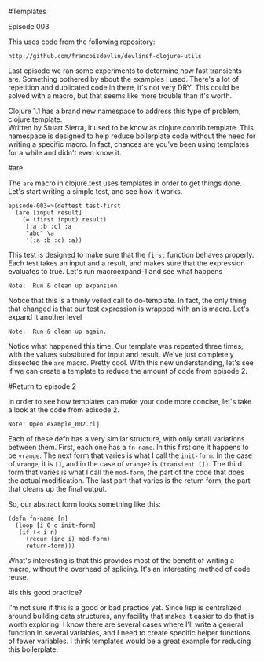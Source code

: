 #Templates

Episode 003

This uses code from the following repository:

	http://github.com/francoisdevlin/devlinsf-clojure-utils

Last episode we ran some experiments to determine how fast transients are.  Something
bothered by about the examples I used.  There's a lot of repetition and duplicated code
in there, it's not very DRY.  This could be solved with a macro, but that seems like more
trouble than it's worth.

Clojure 1.1 has a brand new namespace to address this type of problem, clojure.template.  
Written by Stuart Sierra, it used to be know as clojure.contrib.template.  This namespace
is designed to help reduce boilerplate code without the need for writing a specific 
macro.  In fact, chances are you've been using templates for a while and didn't even know it.

#are

The `are` macro in clojure.test uses templates in order to get things done.  Let's start
writing a simple test, and see how it works.

	episode-003=>(deftest test-first
  	  (are [input result] 
		(= (first input) result)
         [:a :b :c] :a
         "abc" \a
         '(:a :b :c) :a))

This test is designed to make sure that the `first` function behaves properly.  Each
test takes an input and a result, and makes sure that the expression evaluates to true.
Let's run macroexpand-1 and see what happens

	Note:  Run & clean up expansion.
	
Notice that this is a thinly veiled call to do-template.  In fact, the only thing that
changed is that our test expression is wrapped with an is macro.  Let's expand it another
level

	Note:  Run & clean up again.
	
Notice what happened this time.  Our template was repeated three times, with the values
substituted for input and result.  We've just completely dissected the `are` macro.  Pretty
cool.  With this new understanding, let's see if we can create a template to reduce the
amount of code from episode 2. 

#Return to episode 2

In order to see how templates can make your code more concise, let's take a look at
the code from episode 2.

	Note: Open example_002.clj
	
Each of these defn has a very similar structure, with only small variations between them.
First, each one has a `fn-name`.  In this first one it happens to be `vrange`.  The next form
that varies is what I call the `init-form`.  In the case of `vrange`, it is `[]`, and in the case
of `vrange2` is `(transient [])`.  The third form that varies is what I call the `mod-form`, the
part of the code that does the actual modification.  The last part that varies is the return form,
the part that cleans up the final output.

So, our abstract form looks something like this:

	(defn fn-name [n]
      (loop [i 0 c init-form]
       (if (< i n)
         (recur (inc i) mod-form)
         return-form)))

What's interesting is that this provides most of the benefit of writing a macro, without the
overhead of splicing.  It's an interesting method of code reuse.

#Is this good practice?

I'm not sure if this is a good or bad practice yet.  Since lisp is centralized around 
building data structures, any facility that makes it easier to do that is worth exploring.
I know there are several cases where I'll write a general function in several variables,
and I need to create specific helper functions of fewer variables.  I think templates would
be a great example for reducing this boilerplate.